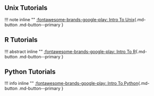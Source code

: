 ## Unix Tutorials

!!! note inline ""
    [:fontawesome-brands-google-play: Intro To Unix](./intro-to-unix/intro-to-unix.md){.md-button .md-button--primary }

## R Tutorials

!!! abstract inline ""
    [:fontawesome-brands-google-play: Intro To R](./intro-to-r/r-ondemand.md){.md-button .md-button--primary }

## Python Tutorials

!!! info inline ""
    [:fontawesome-brands-google-play: Intro To Python](./intro-to-python/python-ondemand.md){.md-button .md-button--primary }
